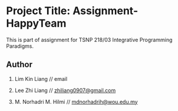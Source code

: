 Project Title: Assignment-HappyTeam
===================================
This is part of assignment for TSNP 218/03 Integrative Programming Paradigms. 

Author
------

1. Lim Kin Liang // email

2. Lee Zhi Liang // zhiliang0907@gmail.com

3. M. Norhadri M. Hilmi // mdnorhadrih@wou.edu.my
